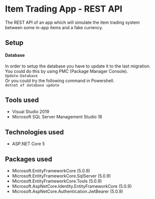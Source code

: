 # Item Trading App - REST API
The REST API of an app which will simulate the item trading system between some in-app items and a fake currency.

## Setup
#### Database
In order to setup the database you have to update it to the last migration.
You could do this by using PMC (Package Manager Console).  
`Update-Database`  
Or you could try the following command in Powershell.  
`dotnet ef database update`

## Tools used
- Visual Studio 2019
- Microsoft SQL Server Management Studio 18

## Technologies used
- ASP.NET Core 5

## Packages used
- Microsoft.EntityFrameworkCore (5.0.9)
- Microsoft.EntityFrameworkCore.SqlServer (5.0.9)
- Microsoft.EntityFrameworkCore.Tools (5.0.9)
- Microsoft.AspNetCore.Identity.EntityFrameworkCore (5.0.9)
- Microsoft.AspNetCore.Authentication.JwtBearer (5.0.9)